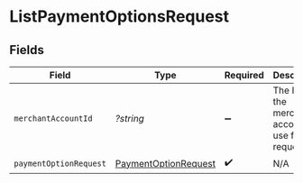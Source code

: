 # ListPaymentOptionsRequest


## Fields

| Field                                                   | Type                                                    | Required                                                | Description                                             | Example                                                 |
| ------------------------------------------------------- | ------------------------------------------------------- | ------------------------------------------------------- | ------------------------------------------------------- | ------------------------------------------------------- |
| `merchantAccountId`                                     | *?string*                                               | :heavy_minus_sign:                                      | The ID of the merchant account to use for this request. | default                                                 |
| `paymentOptionRequest`                                  | [PaymentOptionRequest](./PaymentOptionRequest.md)       | :heavy_check_mark:                                      | N/A                                                     |                                                         |